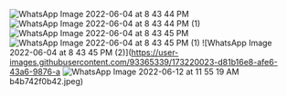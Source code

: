 
![WhatsApp Image 2022-06-04 at 8 43 44 PM](https://user-images.githubusercontent.com/93365339/173220000-23596fc4-373a-490d-83bd-5a05b7121348.jpeg)
![WhatsApp Image 2022-06-04 at 8 43 44 PM (1)](https://user-images.githubusercontent.com/93365339/173220005-91df9c67-0a6a-4702-bbc3-2e918445f9d5.jpeg)
![WhatsApp Image 2022-06-04 at 8 43 45 PM](https://user-images.githubusercontent.com/93365339/173220012-041cbec8-7d84-4a73-aaba-a3b1c76a8944.jpeg)
![WhatsApp Image 2022-06-04 at 8 43 45 PM (1)](https://user-images.githubusercontent.com/93365339/173220020-6d5f51cd-dfdd-46db-afc6-903f8633eb07.jpeg)
![WhatsApp Image 2022-06-04 at 8 43 45 PM (2)](https://user-images.githubusercontent.com/93365339/173220023-d81b16e8-afe6-43a6-9876-a
![WhatsApp Image 2022-06-12 at 11 55 19 AM](https://user-images.githubusercontent.com/93365339/173220067-b57b5a84-cc6a-4684-a15d-d088c77712bd.jpeg)
b4b742f0b42.jpeg)
